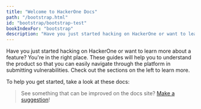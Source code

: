 ```yaml
---
title: "Welcome to HackerOne Docs"
path: "/bootstrap.html"
id: "bootstrap/bootstrap-test"
bookIndexFor: "bootstrap"
description: "Have you just started hacking on HackerOne or want to learn more about a feature? You're in the right place. These guides will help you to understand the product so that you can easily navigate through the platform in submitting vulnerabilities. Check out the sections on the left to learn more."
---
```


Have you just started hacking on HackerOne or want to learn more about a feature? You're in the right place. These guides will help you to understand the product so that you can easily navigate through the platform in submitting vulnerabilities. Check out the sections on the left to learn more.

To help you get started, take a look at these docs:


>See something that can be improved on the docs site? [Make a suggestion](/programs/edit-the-doc-site.html)!
